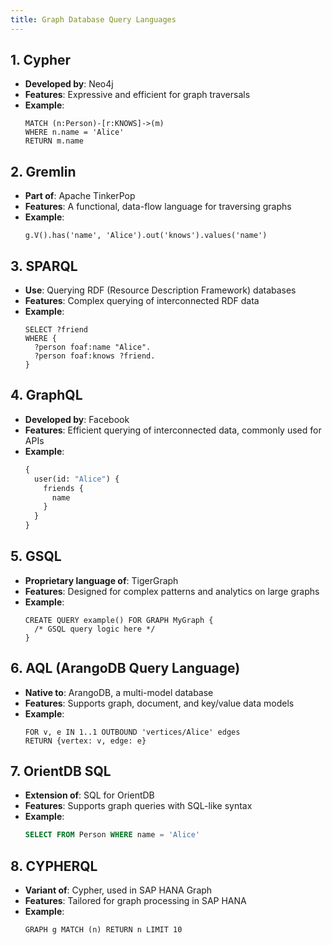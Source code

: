 ```yaml
---
title: Graph Database Query Languages
---
```



## 1. Cypher
- **Developed by**: Neo4j
- **Features**: Expressive and efficient for graph traversals
- **Example**:
  ```cypher
  MATCH (n:Person)-[r:KNOWS]->(m)
  WHERE n.name = 'Alice'
  RETURN m.name
  ```

## 2. Gremlin
- **Part of**: Apache TinkerPop
- **Features**: A functional, data-flow language for traversing graphs
- **Example**:
  ```gremlin
  g.V().has('name', 'Alice').out('knows').values('name')
  ```

## 3. SPARQL
- **Use**: Querying RDF (Resource Description Framework) databases
- **Features**: Complex querying of interconnected RDF data
- **Example**:
  ```sparql
  SELECT ?friend
  WHERE {
    ?person foaf:name "Alice".
    ?person foaf:knows ?friend.
  }
  ```

## 4. GraphQL
- **Developed by**: Facebook
- **Features**: Efficient querying of interconnected data, commonly used for APIs
- **Example**:
  ```graphql
  {
    user(id: "Alice") {
      friends {
        name
      }
    }
  }
  ```

## 5. GSQL
- **Proprietary language of**: TigerGraph
- **Features**: Designed for complex patterns and analytics on large graphs
- **Example**:
  ```gsql
  CREATE QUERY example() FOR GRAPH MyGraph {
    /* GSQL query logic here */
  }
  ```

## 6. AQL (ArangoDB Query Language)
- **Native to**: ArangoDB, a multi-model database
- **Features**: Supports graph, document, and key/value data models
- **Example**:
  ```aql
  FOR v, e IN 1..1 OUTBOUND 'vertices/Alice' edges
  RETURN {vertex: v, edge: e}
  ```

## 7. OrientDB SQL
- **Extension of**: SQL for OrientDB
- **Features**: Supports graph queries with SQL-like syntax
- **Example**:
  ```sql
  SELECT FROM Person WHERE name = 'Alice'
  ```

## 8. CYPHERQL
- **Variant of**: Cypher, used in SAP HANA Graph
- **Features**: Tailored for graph processing in SAP HANA
- **Example**:
  ```cypherql
  GRAPH g MATCH (n) RETURN n LIMIT 10
  ```